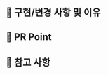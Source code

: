 ## 🍚 구현/변경 사항 및 이유

<!-- 구현/변경한 내용과 그 이유를 적어주세요. -->

## 🍚 PR Point

<!-- 리뷰어 분들이 집중적으로 보셨으면 하는 내용을 적어주세요 -->

## 🍚 참고 사항

<!-- 참고할 사항(+스크린샷)이 있다면 적어주세요. -->


